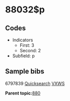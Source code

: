 # 88032$p

## Codes

-   Indicators
    -   First: 3
    -   Second: 2
-   Subfield: p

## Sample bibs

6797839 [Quicksearch](https://search.library.yale.edu/catalog/6797839) [VXWS](http://prodorbis.library.yale.edu:7014/vxws/GetHoldingsService?bibId=6797839)

**Parent topic:**[880](../../tags/880/880.md)

